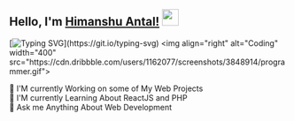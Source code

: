 ## Hello, I'm [Himanshu Antal!](https://google.com) <img src="https://raw.githubusercontent.com/MartinHeinz/MartinHeinz/master/wave.gif" width="30px"> 
[![Typing SVG](https://readme-typing-svg.herokuapp.com?size=23&color=1CB843&lines=I'm+a+Full+Stack+Developer+;and+A+Programmer!)](https://git.io/typing-svg)
<img align="right" alt="Coding" width="400" src="https://cdn.dribbble.com/users/1162077/screenshots/3848914/programmer.gif">

🔭 I'M currently Working on some of My Web Projects<br>🌱 I'M currently Learning About ReactJS and PHP<br>💬 Ask me Anything About Web Development
